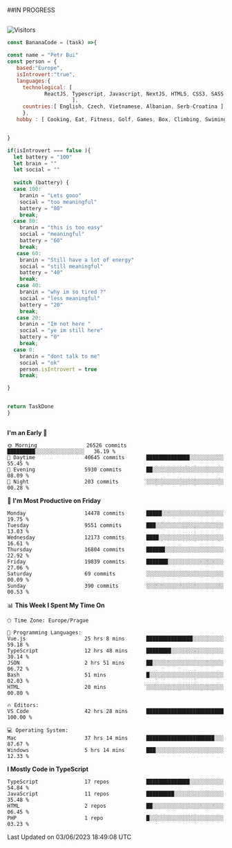 ##IN PROGRESS
##
![Visitors](https://komarev.com/ghpvc/?username=petrbui&style=for-the-badge&label=Visitors+👀)
```Javascript
const BananaCode = (task) =>{

const name = "Petr Bui"
const person = {
   based:"Europe",
   isIntrovert:"true",
   languages:{
     technological: [ 
            ReactJS, Typescript, Javascript, NextJS, HTML5, CSS3, SASS, Redux, Node, Storybook, Styled-Component
                     ],
     countries:[ English, Czech, Vietnamese, Albanian, Serb-Croatina ]
     },
   hobby : [ Cooking, Eat, Fitness, Golf, Games, Box, Climbing, Swiming],


}

if(isIntrovert === false ){
  let battery = "100"
  let brain = ""
  let social = ""
  
  switch (battery) {
  case 100:
    branin = "Lets gooo"
    social = "too meaningful"
    battery = "80"
    break;
  case 80:
    branin = "this is too easy"
    social = "meaningful"
    battery = "60"
    break;
   case 60:
    branin = "Still have a lot of energy"
    social = "still meaningful"
    battery = "40"
    break;
   case 40:
    branin = "why im so tired ?"
    social = "less meaningful"
    battery = "20"
    break;
   case 20:
    branin = "Im not here "
    social = "ye im still here"
    battery = "0"
    break;
  case 0:
    branin = "dont talk to me"
    social = "ok"
    person.isIntrovert = true
    break;

}


return TaskDone
}
```



##
<!--
[![My GitHub stats](https://github-readme-stats.vercel.app/api?username=petrbui&theme=github_dark)](https://github.com/anuraghazra/github-readme-stats)

[![My wakatime stats](https://github-readme-stats.vercel.app/api/wakatime?username=petrbui&theme=github_dark)](https://github.com/anuraghazra/github-readme-stats)
-->
<!--START_SECTION:waka-->
**I'm an Early 🐤** 

```text
🌞 Morning                26526 commits       █████████░░░░░░░░░░░░░░░░   36.19 % 
🌆 Daytime                40645 commits       ██████████████░░░░░░░░░░░   55.45 % 
🌃 Evening                5930 commits        ██░░░░░░░░░░░░░░░░░░░░░░░   08.09 % 
🌙 Night                  203 commits         ░░░░░░░░░░░░░░░░░░░░░░░░░   00.28 % 
```
📅 **I'm Most Productive on Friday** 

```text
Monday                   14478 commits       █████░░░░░░░░░░░░░░░░░░░░   19.75 % 
Tuesday                  9551 commits        ███░░░░░░░░░░░░░░░░░░░░░░   13.03 % 
Wednesday                12173 commits       ████░░░░░░░░░░░░░░░░░░░░░   16.61 % 
Thursday                 16804 commits       ██████░░░░░░░░░░░░░░░░░░░   22.92 % 
Friday                   19839 commits       ███████░░░░░░░░░░░░░░░░░░   27.06 % 
Saturday                 69 commits          ░░░░░░░░░░░░░░░░░░░░░░░░░   00.09 % 
Sunday                   390 commits         ░░░░░░░░░░░░░░░░░░░░░░░░░   00.53 % 
```


📊 **This Week I Spent My Time On** 

```text
🕑︎ Time Zone: Europe/Prague

💬 Programming Languages: 
Vue.js                   25 hrs 8 mins       ███████████████░░░░░░░░░░   59.18 % 
TypeScript               12 hrs 48 mins      ████████░░░░░░░░░░░░░░░░░   30.14 % 
JSON                     2 hrs 51 mins       ██░░░░░░░░░░░░░░░░░░░░░░░   06.72 % 
Bash                     51 mins             █░░░░░░░░░░░░░░░░░░░░░░░░   02.03 % 
HTML                     20 mins             ░░░░░░░░░░░░░░░░░░░░░░░░░   00.80 % 

🔥 Editors: 
VS Code                  42 hrs 28 mins      █████████████████████████   100.00 % 

💻 Operating System: 
Mac                      37 hrs 14 mins      ██████████████████████░░░   87.67 % 
Windows                  5 hrs 14 mins       ███░░░░░░░░░░░░░░░░░░░░░░   12.33 % 
```

**I Mostly Code in TypeScript** 

```text
TypeScript               17 repos            ██████████████░░░░░░░░░░░   54.84 % 
JavaScript               11 repos            █████████░░░░░░░░░░░░░░░░   35.48 % 
HTML                     2 repos             ██░░░░░░░░░░░░░░░░░░░░░░░   06.45 % 
PHP                      1 repo              █░░░░░░░░░░░░░░░░░░░░░░░░   03.23 % 
```




 Last Updated on 03/06/2023 18:49:08 UTC
<!--END_SECTION:waka-->
